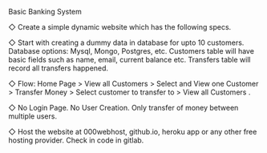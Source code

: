 Basic Banking System

◇ Create a simple dynamic website which has the following specs.

◇ Start with creating a dummy data in database for upto 10
  customers. Database options: Mysql, Mongo, Postgres, etc. 
  Customers table will have basic fields such as name, email,
  current balance etc. Transfers table will record all transfers
  happened.

◇ Flow: Home Page > View all Customers > Select and View one
  Customer > Transfer Money > Select customer to transfer to >
  View all Customers .

◇ No Login Page. No User Creation. Only transfer of money
  between multiple users.

◇ Host the website at 000webhost, github.io, heroku app or any
  other free hosting provider. Check in code in gitlab.
